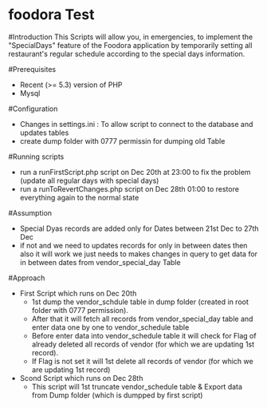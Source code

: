 # foodora Test

#Introduction
    This Scripts will allow you, in emergencies, to implement the "SpecialDays" feature of the Foodora
    application by temporarily setting all restaurant's regular schedule according to the 
    special days information.

#Prerequisites
  - Recent (>= 5.3) version of PHP
  - Mysql

#Configuration
  - Changes in settings.ini : To allow script to connect to the database and updates tables
  - create dump folder with 0777 permissin for dumping old Table

#Running scripts
  - run a runFirstScript.php script on Dec 20th at 23:00 to fix the problem (update all regular days with special days) 
  - run a runToRevertChanges.php script on Dec 28th 01:00 to restore everything again to the normal state

#Assumption
  - Special Dyas records are added only for Dates between 21st Dec to 27th Dec
  - if not and we need to updates records for only in between dates then also it will work
    we just needs to makes changes in query to get data for in between dates from vendor_special_day Table
    
#Approach
  - First Script which runs on Dec 20th 
      - 1st dump the vendor_schdule table in dump folder (created in root folder with 0777 permission).
      - After that it will fetch all records from vendor_special_day table and enter data one by one 
        to vendor_schedule table
      - Before enter data into vendor_schedule table it will check for Flag of already deleted all records
        of vendor (for which we are updating 1st record).
      - If Flag is not set it will 1st delete all records of vendor (for which we are updating 1st record)
  - Scond Script which runs on Dec 28th
      - This script will 1st truncate vendor_schedule table & Export data from 
        Dump folder (which is dumpped by first script)
